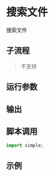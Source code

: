 # 搜索文件 
搜索文件

## 子流程
> 不支持


## 运行参数




## 输出

    


## 脚本调用

```python
import simple;

```

## 示例
